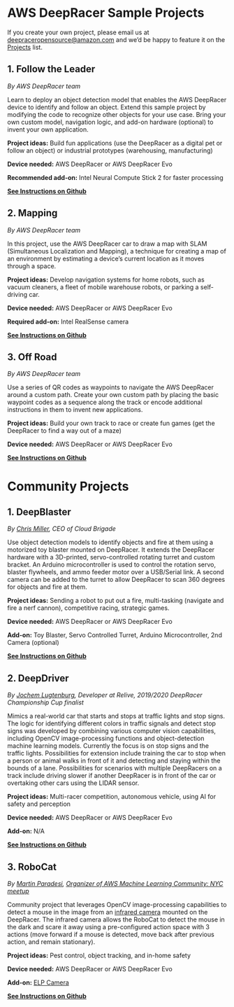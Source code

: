 # AWS DeepRacer Sample Projects

If you create your own project, please email us at deepraceropensource@amazon.com and we’d be happy to feature it on the [Projects](https://github.com/aws-deepracer/aws-deepracer-launcher/blob/main/projects.md) list.

## 1. Follow the Leader

*By AWS DeepRacer team*

Learn to deploy an object detection model that enables the AWS DeepRacer device to identify and follow an object. Extend this sample project by modifying the code to recognize other objects for your use case. Bring your own custom model, navigation logic, and add-on hardware (optional) to invent your own application.
 
**Project ideas:** Build fun applications (use the DeepRacer as a digital pet or follow an object) or industrial prototypes (warehousing, manufacturing)
 
**Device needed:** AWS DeepRacer or AWS DeepRacer Evo

**Recommended add-on:** Intel Neural Compute Stick 2 for faster processing

**[See Instructions on Github](https://github.com/aws-deepracer/aws-deepracer-follow-the-leader-sample-project)**

## 2. Mapping

*By AWS DeepRacer team*

In this project, use the AWS DeepRacer car to draw a map with SLAM (Simultaneous Localization and Mapping), a technique for creating a map of an environment by estimating a device’s current location as it moves through a space.
 
**Project ideas:** Develop navigation systems for home robots, such as vacuum cleaners, a fleet of mobile warehouse robots, or parking a self-driving car. 
 
**Device needed:** AWS DeepRacer or AWS DeepRacer Evo

**Required add-on:** Intel RealSense camera

**[See Instructions on Github](https://github.com/aws-deepracer/aws-deepracer-mapping-sample-project)**

## 3. Off Road

*By AWS DeepRacer team*

Use a series of QR codes as waypoints to navigate the AWS DeepRacer around a custom path. Create your own custom path by placing the basic waypoint codes as a sequence along the track or encode additional instructions in them to invent new applications.

**Project ideas:** Build your own track to race or create fun games (get the DeepRacer to find a way out of a maze)

**Device needed:** AWS DeepRacer or AWS DeepRacer Evo

**[See Instructions on Github](https://github.com/aws-deepracer/aws-deepracer-offroad-sample-project)**



# Community Projects


## 1. DeepBlaster

*By [Chris Miller](https://www.linkedin.com/in/chris-miller-6470751/), CEO of Cloud Brigade*

Use object detection models to identify objects and fire at them using a motorized toy blaster mounted on DeepRacer. It extends the DeepRacer hardware with a 3D-printed, servo-controlled rotating turret and custom bracket. An Arduino microcontroller is used to control the rotation servo, blaster flywheels, and ammo feeder motor over a USB/Serial link. A second camera can be added to the turret to allow DeepRacer to scan 360 degrees for objects and fire at them.

**Project ideas:** Sending a robot to put out a fire, multi-tasking (navigate and fire a nerf cannon), competitive racing, strategic games.

**Device needed:** AWS DeepRacer or AWS DeepRacer Evo 

**Add-on:** Toy Blaster, Servo Controlled Turret, Arduino Microcontroller, 2nd Camera (optional)

**[See Instructions on Github](https://github.com/CloudBrigade/cloudbrigade-deepblaster)**



## 2. DeepDriver

*By [Jochem Lugtenburg](https://www.linkedin.com/in/jochem-lugtenburg-8285b8141/), Developer at Relive, 2019/2020 DeepRacer Championship Cup finalist*

Mimics a real-world car that starts and stops at traffic lights and stop signs. The logic for identifying different colors in traffic signals and detect stop signs was developed by combining various computer vision capabilities, including OpenCV image-processing functions and object-detection machine learning models. Currently the focus is on stop signs and the traffic lights. Possibilities for extension include training the car to stop when a person or animal walks in front of it and detecting and staying within the bounds of a lane. Possibilities for scenarios with multiple DeepRacers on a track include driving slower if another DeepRacer is in front of the car or overtaking other cars using the LIDAR sensor.

**Project ideas:** Multi-racer competition, autonomous vehicle, using AI for safety and perception

**Device needed:** AWS DeepRacer or AWS DeepRacer Evo 

**Add-on:** N/A

**[See Instructions on Github](https://github.com/jochem725/deepdriver)**


## 3. RoboCat

*By [Martin Paradesi](https://www.linkedin.com/in/msrparadesi/), [Organizer of AWS Machine Learning Community: NYC meetup](https://www.meetup.com/AWS-Machine-Learning-Community-NYC/)*

Community project that leverages OpenCV image-processing capabilities to detect a mouse in the image from an [infrared camera](https://smile.amazon.com/gp/product/B07DWWSWNH/) mounted on the DeepRacer. The infrared camera allows the RoboCat to detect the mouse in the dark and scare it away using a pre-configured action space with 3 actions (move forward if a mouse is detected, move back after previous action, and remain stationary).

**Project ideas:** Pest control, object tracking, and in-home safety

**Device needed:** AWS DeepRacer or AWS DeepRacer Evo 

**Add-on:** [ELP Camera](https://www.amazon.com/gp/product/B07DWWSWNH/)

**[See Instructions on Github](https://github.com/msrparadesi/robocat_ws)**
